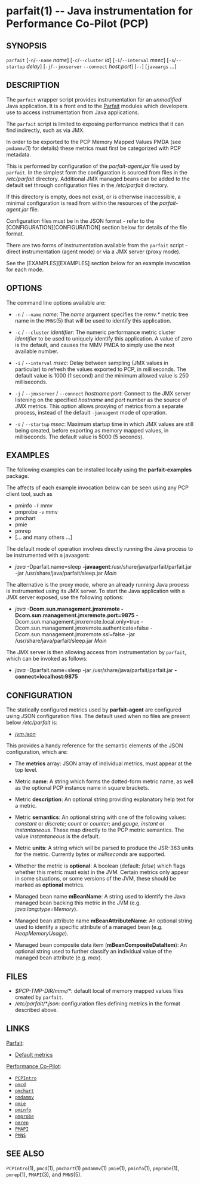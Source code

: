 parfait(1) -- Java instrumentation for Performance Co-Pilot (PCP)
=================================================================

## SYNOPSIS
`parfait` [`-n`/`--name` _name_] [`-c`/`--cluster` _id_] [`-i`/`--interval` _msec_] [`-s`/`--startup` _delay_] [`-j`/`--jmxserver` `--connect` _host:port_] [`--`] [`javaargs` ...]

## DESCRIPTION

The `parfait` wrapper script provides instrumentation for
an _unmodified_ Java application.  It is a front end to the
[Parfait](https://github.com/performancecopilot/parfait)
modules which developers use to access instrumentation from
Java applications.

The `parfait` script is limited to exposing performance metrics
that it can find indirectly, such as via JMX.

In order to be exported to the PCP Memory Mapped Values PMDA
(see `pmdammv`(1) for details)
these metrics must first be categorized with PCP metadata.

This is performed by configuration of the _parfait-agent.jar_
file used by `parfait`.  In the simplest form the configuration
is sourced from files in the _/etc/parfait_ directory.
Additional JMX managed beans can be added to the default set
through configuration files in the _/etc/parfait_ directory.

If this directory is empty, does not exist, or is otherwise
inaccessible, a minimal configuration is read from within the
resources of the _parfait-agent.jar_ file.

Configuration files must be in the JSON format - refer to the
[CONFIGURATION][CONFIGURATION] section below for details of the file format.

There are two forms of instrumentation available from the
`parfait` script - direct instrumentation (agent mode) or
via a JMX server (proxy mode).

See the [EXAMPLES][EXAMPLES] section below for an example invocation
for each mode.

## OPTIONS

The command line options available are:

* `-n` / `--name` _name_:
The _name_ argument specifies the _mmv.*_ metric tree name in
the `PMNS`(5) that will be used to identify this application.

* `-c` / `--cluster` _identifier_:
The numeric performance metric cluster _identifier_ to be used to
uniquely identify this application.
A value of zero is the default, and causes the MMV PMDA to simply
use the next available number.

* `-i` / `--interval` _msec_:
Delay between sampling (JMX values in particular) to refresh the
values exported to PCP, in milliseconds.
The default value is 1000 (1 second) and the minimum allowed value
is 250 milliseconds.

* `-j` / `--jmxserver` / `--connect` _hostname:port_:
Connect to the JMX server listening on the specified
_hostname_ and _port_ number as the source of JMX metrics.
This option allows proxying of metrics from a separate process,
instead of the default `-javaagent` mode of operation.

* `-s` / `--startup` _msec_:
Maximum startup time in which JMX values are still being created,
before exporting as memory mapped values, in milliseconds.
The default value is 5000 (5 seconds).

## EXAMPLES

The following examples can be installed locally using the
**parfait-examples** package.

The affects of each example invocation below can be seen using
any PCP client tool, such as

* pminfo `-f` mmv
* pmprobe `-v` mmv
* pmchart
* pmie
* pmrep
* [... and many others ...]

The default mode of operation involves directly running the Java
process to be instrumented with a javaagent:

* _java_ -Dparfait.name=sleep **-javaagent**:/usr/share/java/parfait/parfait.jar -jar /usr/share/java/parfait/sleep.jar _Main_

The alternative is the proxy mode, where an already running Java
process is instrumented using its JMX server.
To start the Java application with a JMX server exposed, use the
following options:

* _java_ **-Dcom.sun.management.jmxremote -Dcom.sun.management.jmxremote.port=9875** -Dcom.sun.management.jmxremote.local.only=true -Dcom.sun.management.jmxremote.authenticate=false -Dcom.sun.management.jmxremote.ssl=false -jar /usr/share/java/parfait/sleep.jar _Main_

The JMX server is then allowing access from instrumentation by
`parfait`, which can be invoked as follows:

* _java_ -Dparfait.name=sleep -jar /usr/share/java/parfait/parfait.jar **-connect=localhost:9875**

## CONFIGURATION

The statically configured metrics used by **parfait-agent** are
configured using JSON configuration files.  The default used when
no files are present below _/etc/parfait_ is:

* [_jvm.json_](https://github.com/performancecopilot/parfait/tree/master/parfait-agent/src/main/resources/jvm.json)

This provides a handy reference for the semantic elements of the
JSON configuration, which are:

* The **metrics** array:
JSON array of individual metrics, must appear at the top level.

* Metric **name**:
A string which forms the dotted-form metric name, as well as the
optional PCP instance name in square brackets.

* Metric **description**:
An optional string providing explanatory help text for a metric.

* Metric **semantics**:
An optional string with one of the following values: _constant_
or _discrete_; _count_ or _counter_; and _gauge_, _instant_ or
_instantaneous_.  These map directly to the PCP metric semantics.
The value _instantaneous_ is the default.

* Metric **units**:
A string which will be parsed to produce the JSR-363 units for
the metric.  Currently _bytes_ or _milliseconds_ are supported.

* Whether the metric is **optional**:
A boolean (default: _false_) which flags whether this metric
must exist in the JVM.  Certain metrics only appear in some
situations, or some versions of the JVM, these should be marked
as **optional** metrics.

* Managed bean name **mBeanName**:
A string used to identify the Java managed bean backing this
metric in the JVM (e.g. _java.lang:type=Memory_).

* Managed bean attribute name **mBeanAttributeName**:
An optional string used to identify a specific attribute of a
managed bean (e.g. _HeapMemoryUsage_).

* Managed bean composite data item (**mBeanCompositeDataItem**):
An optional string used to further classify an individual value
of the managed bean attribute (e.g. _max_).

## FILES

* _$PCP-TMP-DIR/mmv/*_:
default local of memory mapped values files created by `parfait`.
* _/etc/parfait/*.json_:
configuration files defining metrics in the format described above.

## LINKS

[Parfait](https://github.com/performancecopilot/parfait):

* [Default metrics](https://github.com/performancecopilot/parfait/tree/master/parfait-agent/src/main/resources/jvm.json)

[Performance Co-Pilot](http://pcp.io):

* [`PCPIntro`](http://man7.org/linux/man-pages/man1/pcpintro.1.html)
* [`pmcd`](http://man7.org/linux/man-pages/man1/pmcd.1.html)
* [`pmchart`](http://man7.org/linux/man-pages/man1/pmchart.1.html)
* [`pmdammv`](http://man7.org/linux/man-pages/man1/pmdammv.1.html)
* [`pmie`](http://man7.org/linux/man-pages/man1/pmie.1.html)
* [`pminfo`](http://man7.org/linux/man-pages/man1/pminfo.1.html)
* [`pmprobe`](http://man7.org/linux/man-pages/man1/pmprobe.1.html)
* [`pmrep`](http://man7.org/linux/man-pages/man1/pmrep.1.html)
* [`PMAPI`](http://man7.org/linux/man-pages/man3/PMAPI.3.html)
* [`PMNS`](http://man7.org/linux/man-pages/man5/pmns.5.html)

## SEE ALSO

`PCPIntro`(1),
`pmcd`(1),
`pmchart`(1)
`pmdammv`(1)
`pmie`(1),
`pminfo`(1),
`pmprobe`(1),
`pmrep`(1),
`PMAPI`(3),
and
`PMNS`(5).
